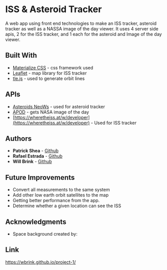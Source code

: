 # ISS & Asteroid Tracker

A web app using front end technologies to make an ISS tracker, asteroid tracker as well as a NASSA image of the day viewer. It uses 4 server side apis, 2 for the ISS tracker, and 1 each for the asteroid and Image of the day viewer.

## Built With

- [Materialize CSS](https://materializecss.com/) - css framework used
- [Leaflet](https://leafletjs.com/) - map library for ISS tracker
- [tle.js](https://github.com/davidcalhoun/tle.js/) - used to generate orbit lines

## APIs

- [Asteroids NeoWs](https://api.nasa.gov/) - used for asteroid tracker
- [APOD](https://api.nasa.gov/) - gets NASA image of the day
- [https://wheretheiss.at/w/developer](https://wheretheiss.at/w/developer) - Used for ISS tracker

## Authors

- **Patrick Shea** - [Github](https://github.com/sheapa)
- **Rafael Estrada** - [Github](https://github.com/rafaelestradajr)
- **Will Brink** - [Github](https://github.com/wbrink)

## Future Improvements

- Convert all measurements to the same system
- Add other low earth orbit satellites to the map
- Getting better performance from the app.
- Determine whether a given location can see the ISS

## Acknowledgments

- Space background created by:

## Link

https://wbrink.github.io/project-1/

<!--  ![Picture of project](assets/images/photo.PNG)   -->
